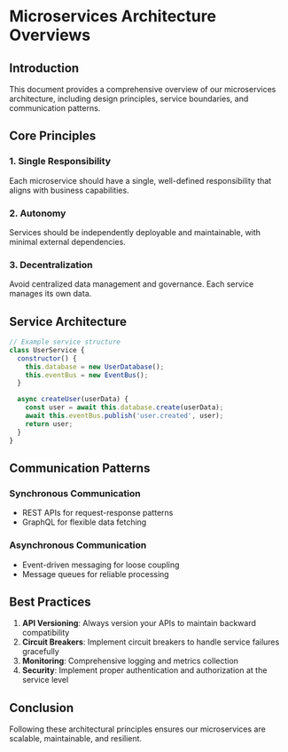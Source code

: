 # Microservices Architecture Overviews

## Introduction

This document provides a comprehensive overview of our microservices architecture, including design principles, service boundaries, and communication patterns.

## Core Principles

### 1. Single Responsibility
Each microservice should have a single, well-defined responsibility that aligns with business capabilities.

### 2. Autonomy
Services should be independently deployable and maintainable, with minimal external dependencies.

### 3. Decentralization
Avoid centralized data management and governance. Each service manages its own data.

## Service Architecture

```javascript
// Example service structure
class UserService {
  constructor() {
    this.database = new UserDatabase();
    this.eventBus = new EventBus();
  }

  async createUser(userData) {
    const user = await this.database.create(userData);
    await this.eventBus.publish('user.created', user);
    return user;
  }
}
```

## Communication Patterns

### Synchronous Communication
- REST APIs for request-response patterns
- GraphQL for flexible data fetching

### Asynchronous Communication
- Event-driven messaging for loose coupling
- Message queues for reliable processing

## Best Practices

1. **API Versioning**: Always version your APIs to maintain backward compatibility
2. **Circuit Breakers**: Implement circuit breakers to handle service failures gracefully
3. **Monitoring**: Comprehensive logging and metrics collection
4. **Security**: Implement proper authentication and authorization at the service level

## Conclusion

Following these architectural principles ensures our microservices are scalable, maintainable, and resilient.